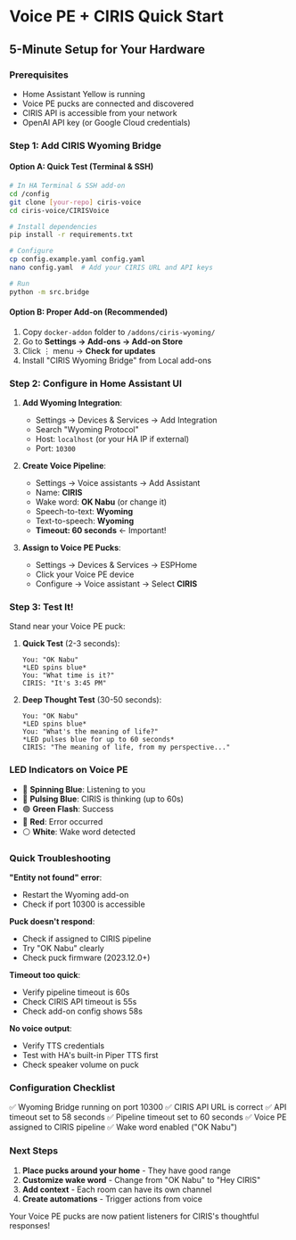 # Voice PE + CIRIS Quick Start

## 5-Minute Setup for Your Hardware

### Prerequisites
- Home Assistant Yellow is running
- Voice PE pucks are connected and discovered
- CIRIS API is accessible from your network
- OpenAI API key (or Google Cloud credentials)

### Step 1: Add CIRIS Wyoming Bridge

#### Option A: Quick Test (Terminal & SSH)
```bash
# In HA Terminal & SSH add-on
cd /config
git clone [your-repo] ciris-voice
cd ciris-voice/CIRISVoice

# Install dependencies
pip install -r requirements.txt

# Configure
cp config.example.yaml config.yaml
nano config.yaml  # Add your CIRIS URL and API keys

# Run
python -m src.bridge
```

#### Option B: Proper Add-on (Recommended)
1. Copy `docker-addon` folder to `/addons/ciris-wyoming/`
2. Go to **Settings → Add-ons → Add-on Store**
3. Click ⋮ menu → **Check for updates**
4. Install "CIRIS Wyoming Bridge" from Local add-ons

### Step 2: Configure in Home Assistant UI

1. **Add Wyoming Integration**:
   - Settings → Devices & Services → Add Integration
   - Search "Wyoming Protocol"
   - Host: `localhost` (or your HA IP if external)
   - Port: `10300`

2. **Create Voice Pipeline**:
   - Settings → Voice assistants → Add Assistant
   - Name: **CIRIS**
   - Wake word: **OK Nabu** (or change it)
   - Speech-to-text: **Wyoming**
   - Text-to-speech: **Wyoming**
   - **Timeout: 60 seconds** ← Important!

3. **Assign to Voice PE Pucks**:
   - Settings → Devices & Services → ESPHome
   - Click your Voice PE device
   - Configure → Voice assistant → Select **CIRIS**

### Step 3: Test It!

Stand near your Voice PE puck:

1. **Quick Test** (2-3 seconds):
   ```
   You: "OK Nabu"
   *LED spins blue*
   You: "What time is it?"
   CIRIS: "It's 3:45 PM"
   ```

2. **Deep Thought Test** (30-50 seconds):
   ```
   You: "OK Nabu"
   *LED spins blue*
   You: "What's the meaning of life?"
   *LED pulses blue for up to 60 seconds*
   CIRIS: "The meaning of life, from my perspective..."
   ```

### LED Indicators on Voice PE

- 🔵 **Spinning Blue**: Listening to you
- 🔵 **Pulsing Blue**: CIRIS is thinking (up to 60s)
- 🟢 **Green Flash**: Success
- 🔴 **Red**: Error occurred
- ⚪ **White**: Wake word detected

### Quick Troubleshooting

**"Entity not found" error**:
- Restart the Wyoming add-on
- Check if port 10300 is accessible

**Puck doesn't respond**:
- Check if assigned to CIRIS pipeline
- Try "OK Nabu" clearly
- Check puck firmware (2023.12.0+)

**Timeout too quick**:
- Verify pipeline timeout is 60s
- Check CIRIS API timeout is 55s
- Check add-on config shows 58s

**No voice output**:
- Verify TTS credentials
- Test with HA's built-in Piper TTS first
- Check speaker volume on puck

### Configuration Checklist

✅ Wyoming Bridge running on port 10300
✅ CIRIS API URL is correct
✅ API timeout set to 58 seconds
✅ Pipeline timeout set to 60 seconds
✅ Voice PE assigned to CIRIS pipeline
✅ Wake word enabled ("OK Nabu")

### Next Steps

1. **Place pucks around your home** - They have good range
2. **Customize wake word** - Change from "OK Nabu" to "Hey CIRIS"
3. **Add context** - Each room can have its own channel
4. **Create automations** - Trigger actions from voice

Your Voice PE pucks are now patient listeners for CIRIS's thoughtful responses!
